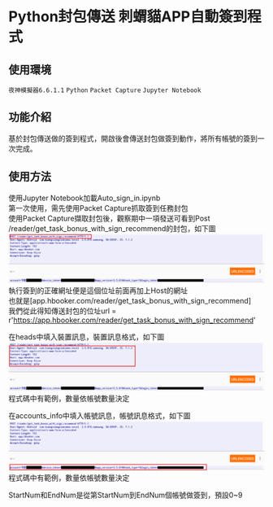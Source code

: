 # Python封包傳送 刺蝟貓APP自動簽到程式  

## 使用環境  
`夜神模擬器6.6.1.1` `Python` `Packet Capture` `Jupyter Notebook`  

## 功能介紹
基於封包傳送做的簽到程式，開啟後會傳送封包做簽到動作，將所有帳號的簽到一次完成。  

## 使用方法  
使用Jupyter Notebook加載Auto_sign_in.ipynb  
第一次使用，需先使用Packet Capture抓取簽到任務封包  
使用Packet Capture擷取封包後，觀察期中一項發送可看到Post /reader/get_task_bonus_with_sign_recommend的封包，如下圖  
![](/img/封包教學1.png "抓取簽到任務封包")
執行簽到的正確網址便是這個位址前面再加上Host的網址  
也就是[app.hbooker.com/reader/get_task_bonus_with_sign_recommend]  
我們從此得知傳送封包的位址url = r'https://app.hbooker.com/reader/get_task_bonus_with_sign_recommend'  

在heads中填入裝置訊息，裝置訊息格式，如下圖  
![](/img/封包教學2.png "裝置訊息格式")  
程式碼中有範例，數量依帳號數量決定

在accounts_info中填入帳號訊息，帳號訊息格式，如下圖  
![](/img/封包教學3.png "帳號訊息格式")  
程式碼中有範例，數量依帳號數量決定  

StartNum和EndNum是從第StartNum到EndNum個帳號做簽到，預設0~9  


